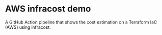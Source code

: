 # AWS infracost demo
A GitHub Action pipeline that shows the cost estimation on a Terraform IaC (AWS) using infracost.
